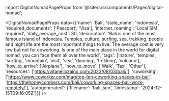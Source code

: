 
import DigitalNomadPageProps from '@site/src/components/Pages/digital-nomad';

<DigitalNomadPageProps
    data={{'name': 'Bali', 'state_name': 'Indonesia', 'required_documents': ['Passport', 'Visa'], 'internet_roaming': 'Local SIM required', 'daily_average_cost': 30, 'description': 'Bali is one of the most famous island of Indonesia. Temples, culture, surfing, sea, trekking, people and night life are the most important things to live. The average cost is very low but not for coworking. Is one of the main place in the world for digital nomad, you can face them all over the world', 'tags': ['nature', 'temples', 'surfing', 'mountain', 'visit', 'sea', 'dancing', 'trekking', 'volcano'], 'how_to_arrive': ['Airplane'], 'how_to_move': ['Walk', 'Taxi', 'Other'], 'resources': ['https://vitanellozaino.com/2023/08/03/bali/'], 'coworking': ['https://www.coworker.com/mag/top-ten-coworking-spaces-in-bali', 'https://thehoneycombers.com/bali/coworking-spaces-bali-work-remotely/'], 'autogenerated': {'filename': 'bali.json', 'timestamp': '2024-12-15T09:16:05Z'}}}
/>
